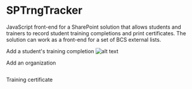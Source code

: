 # SPTrngTracker
JavaScript front-end for a SharePoint solution that allows students and trainers to record student training completions and print certificates. The solution can work as a front-end for a set of BCS external lists. 

Add a student's training completion
![alt text](https://raw.githubusercontent.com/BeckyLash/SPTrngTracker/img/registerstudent.PNG)



Add an organization

<p><img href="https://github.com/BeckyLash/SPTrngTracker/blob/master/img/registerstudent.PNG"></p>

Training certificate

<p><img href="https://github.com/BeckyLash/SPTrngTracker/blob/master/img/registerstudent.PNG"></p>
